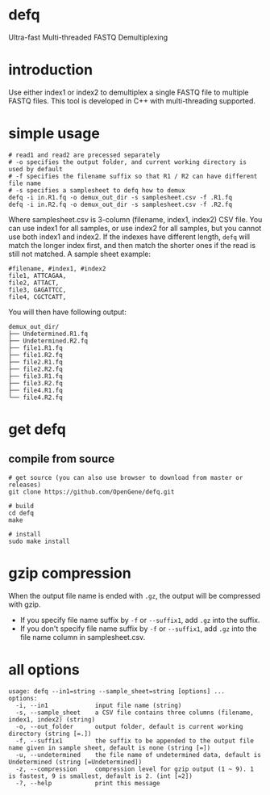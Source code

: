 # defq
Ultra-fast Multi-threaded FASTQ Demultiplexing

# introduction
Use either index1 or index2 to demultiplex a single FASTQ file to multiple FASTQ files. This tool is developed in C++ with multi-threading supported.

# simple usage
```shell
# read1 and read2 are precessed separately
# -o specifies the output folder, and current working directory is used by default
# -f specifies the filename suffix so that R1 / R2 can have different file name
# -s specifies a samplesheet to defq how to demux
defq -i in.R1.fq -o demux_out_dir -s samplesheet.csv -f .R1.fq
defq -i in.R2.fq -o demux_out_dir -s samplesheet.csv -f .R2.fq
```
Where samplesheet.csv is 3-column (filename, index1, index2) CSV file. You can use index1 for all samples, or use index2 for all samples, but you cannot use both index1 and index2. If the indexes have different length, `defq` will match the longer index first, and then match the shorter ones if the read is still not matched. A sample sheet example:
```csv
#filename, #index1, #index2
file1, ATTCAGAA,
file2, ATTACT,
file3, GAGATTCC,
file4, CGCTCATT,
```
You will then have following output:
```
demux_out_dir/
├── Undetermined.R1.fq
├── Undetermined.R2.fq
├── file1.R1.fq
├── file1.R2.fq
├── file2.R1.fq
├── file2.R2.fq
├── file3.R1.fq
├── file3.R2.fq
├── file4.R1.fq
└── file4.R2.fq
```

# get defq
## compile from source
```shell
# get source (you can also use browser to download from master or releases)
git clone https://github.com/OpenGene/defq.git

# build
cd defq
make

# install
sudo make install
```

# gzip compression
When the output file name is ended with `.gz`, the output will be compressed with gzip. 
* If you specify file name suffix by `-f` or `--suffix1`, add `.gz` into the suffix.
* If you don't specify file name suffix by `-f` or `--suffix1`, add `.gz` into the file name column in samplesheet.csv.

# all options
```
usage: defq --in1=string --sample_sheet=string [options] ... 
options:
  -i, --in1             input file name (string)
  -s, --sample_sheet    a CSV file contains three columns (filename, index1, index2) (string)
  -o, --out_folder      output folder, default is current working directory (string [=.])
  -f, --suffix1         the suffix to be appended to the output file name given in sample sheet, default is none (string [=])
  -u, --undetermined    the file name of undetermined data, default is Undetermined (string [=Undetermined])
  -z, --compression     compression level for gzip output (1 ~ 9). 1 is fastest, 9 is smallest, default is 2. (int [=2])
  -?, --help            print this message
```
